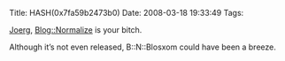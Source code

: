 Title: HASH(0x7fa59b2473b0)
Date: 2008-03-18 19:33:49
Tags: 

<p><a href="http://blog.ganneff.de/blog/2008/03/16/moving-away-from-blosxom.html" target="_blank">Joerg</a>, <a href="http://search.cpan.org/~damog/Blog-Normalize-0.0rc2/" target="_blank">Blog::Normalize</a> is your bitch.</p>
<p>Although it&#8217;s not even released, B::N::Blosxom could have been a breeze.</p>
